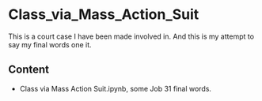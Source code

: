 # Class_via_Mass_Action_Suit

This is a court case I have been made involved in. And this is my attempt to say my final words one it.

## Content

- Class via Mass Action Suit.ipynb, some Job 31 final words.
